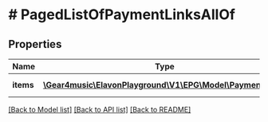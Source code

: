 # # PagedListOfPaymentLinksAllOf

## Properties

Name | Type | Description | Notes
------------ | ------------- | ------------- | -------------
**items** | [**\Gear4music\ElavonPlayground\V1\EPG\Model\PaymentLink[]**](PaymentLink.md) | List of PaymentLinks | [optional] [readonly]

[[Back to Model list]](../../README.md#models) [[Back to API list]](../../README.md#endpoints) [[Back to README]](../../README.md)
